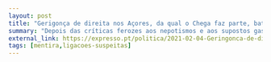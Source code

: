 ```yaml
---
layout: post
title: "Gerigonça de direita nos Açores, da qual o Chega faz parte, bate recordes de gastos com cargos e mete família à mistura"
summary: "Depois das críticas ferozes aos nepotismos e aos supostos gastos avultados do governo, o Chega decide fazer acordo com um governo que conta agora com QUINZE familiares em cargos públicos e com gastos de mais 2 milhões por ano. É para isto que André Ventura quer o fim dos apoios sociais? Para melhor forrar os bolsos de políticos?"
external_link: https://expresso.pt/politica/2021-02-04-Geringonca-de-direita-nos-Acores-com-nomeacoes-recorde-e-familia-a-mistura
tags: [mentira,ligacoes-suspeitas]
---
```

